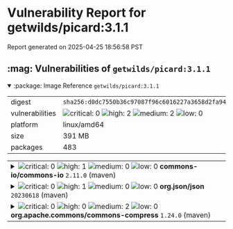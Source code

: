 # Vulnerability Report for getwilds/picard:3.1.1

Report generated on 2025-04-25 18:56:58 PST

<h2>:mag: Vulnerabilities of <code>getwilds/picard:3.1.1</code></h2>

<details open="true"><summary>:package: Image Reference</strong> <code>getwilds/picard:3.1.1</code></summary>
<table>
<tr><td>digest</td><td><code>sha256:d0dc7550b36c97087f96c6016227a3658d2fa9458545f9a6fac1b9e9fc1962f4</code></td><tr><tr><td>vulnerabilities</td><td><img alt="critical: 0" src="https://img.shields.io/badge/critical-0-lightgrey"/> <img alt="high: 2" src="https://img.shields.io/badge/high-2-e25d68"/> <img alt="medium: 2" src="https://img.shields.io/badge/medium-2-fbb552"/> <img alt="low: 0" src="https://img.shields.io/badge/low-0-lightgrey"/> <!-- unspecified: 0 --></td></tr>
<tr><td>platform</td><td>linux/amd64</td></tr>
<tr><td>size</td><td>391 MB</td></tr>
<tr><td>packages</td><td>483</td></tr>
</table>
</details></table>
</details>

<table>
<tr><td valign="top">
<details><summary><img alt="critical: 0" src="https://img.shields.io/badge/C-0-lightgrey"/> <img alt="high: 1" src="https://img.shields.io/badge/H-1-e25d68"/> <img alt="medium: 0" src="https://img.shields.io/badge/M-0-lightgrey"/> <img alt="low: 0" src="https://img.shields.io/badge/L-0-lightgrey"/> <!-- unspecified: 0 --><strong>commons-io/commons-io</strong> <code>2.11.0</code> (maven)</summary>

<small><code>pkg:maven/commons-io/commons-io@2.11.0</code></small><br/>
<a href="https://scout.docker.com/v/CVE-2024-47554?s=github&n=commons-io&ns=commons-io&t=maven&vr=%3E%3D2.0%2C%3C2.14.0"><img alt="high 8.7: CVE--2024--47554" src="https://img.shields.io/badge/CVE--2024--47554-lightgrey?label=high%208.7&labelColor=e25d68"/></a> <i>Uncontrolled Resource Consumption</i>

<table>
<tr><td>Affected range</td><td><code>>=2.0<br/><2.14.0</code></td></tr>
<tr><td>Fixed version</td><td><code>2.14.0</code></td></tr>
<tr><td>CVSS Score</td><td><code>8.7</code></td></tr>
<tr><td>CVSS Vector</td><td><code>CVSS:4.0/AV:N/AC:L/AT:N/PR:N/UI:N/VC:N/VI:N/VA:H/SC:N/SI:N/SA:N</code></td></tr>
<tr><td>EPSS Score</td><td><code>0.030%</code></td></tr>
<tr><td>EPSS Percentile</td><td><code>7th percentile</code></td></tr>
</table>

<details><summary>Description</summary>
<blockquote>

Uncontrolled Resource Consumption vulnerability in Apache Commons IO.

The `org.apache.commons.io.input.XmlStreamReader` class may excessively consume CPU resources when processing maliciously crafted input.


This issue affects Apache Commons IO: from 2.0 before 2.14.0.

Users are recommended to upgrade to version 2.14.0 or later, which fixes the issue.

</blockquote>
</details>
</details></td></tr>

<tr><td valign="top">
<details><summary><img alt="critical: 0" src="https://img.shields.io/badge/C-0-lightgrey"/> <img alt="high: 1" src="https://img.shields.io/badge/H-1-e25d68"/> <img alt="medium: 0" src="https://img.shields.io/badge/M-0-lightgrey"/> <img alt="low: 0" src="https://img.shields.io/badge/L-0-lightgrey"/> <!-- unspecified: 0 --><strong>org.json/json</strong> <code>20230618</code> (maven)</summary>

<small><code>pkg:maven/org.json/json@20230618</code></small><br/>
<a href="https://scout.docker.com/v/CVE-2023-5072?s=github&n=json&ns=org.json&t=maven&vr=%3C%3D20230618"><img alt="high : CVE--2023--5072" src="https://img.shields.io/badge/CVE--2023--5072-lightgrey?label=high%20&labelColor=e25d68"/></a> <i>Improperly Implemented Security Check for Standard</i>

<table>
<tr><td>Affected range</td><td><code><=20230618</code></td></tr>
<tr><td>Fixed version</td><td><code>20231013</code></td></tr>
<tr><td>EPSS Score</td><td><code>0.473%</code></td></tr>
<tr><td>EPSS Percentile</td><td><code>63rd percentile</code></td></tr>
</table>

<details><summary>Description</summary>
<blockquote>

### Summary
A denial of service vulnerability in JSON-Java was discovered by [ClusterFuzz](https://google.github.io/clusterfuzz/).  A bug in the parser means that an input string of modest size can lead to indefinite amounts of memory being used. There are two issues: (1) the parser bug can be used to circumvent a check that is supposed to prevent the key in a JSON object from itself being another JSON object; (2) if a key does end up being a JSON object then it gets converted into a string, using `\` to escape special characters, including `\` itself. So by nesting JSON objects, with a key that is a JSON object that has a key that is a JSON object, and so on, we can get an exponential number of `\` characters in the escaped string.

### Severity
High - Because this is an already-fixed DoS vulnerability, the only remaining impact possible is for existing binaries that have not been updated yet.

### Proof of Concept
```java
package orgjsonbug;

import org.json.JSONObject;

/**
 * Illustrates a bug in JSON-Java.
 */
public class Bug {
  private static String makeNested(int depth) {
    if (depth == 0) {
      return "{\"a\":1}";
    }
    return "{\"a\":1;\t\0" + makeNested(depth - 1) + ":1}";
  }

  public static void main(String[] args) {
    String input = makeNested(30);
    System.out.printf("Input string has length %d: %s\n", input.length(), input);
    JSONObject output = new JSONObject(input);
    System.out.printf("Output JSONObject has length %d: %s\n", output.toString().length(), output);
  }
}
```
When run, this reports that the input string has length 367. Then, after a long pause, the program crashes inside new JSONObject with OutOfMemoryError.

### Further Analysis
The issue is fixed by [this PR](https://github.com/stleary/JSON-java/pull/759).

### Timeline
**Date reported**: 07/14/2023
**Date fixed**: 
**Date disclosed**: 10/12/2023

</blockquote>
</details>
</details></td></tr>

<tr><td valign="top">
<details><summary><img alt="critical: 0" src="https://img.shields.io/badge/C-0-lightgrey"/> <img alt="high: 0" src="https://img.shields.io/badge/H-0-lightgrey"/> <img alt="medium: 2" src="https://img.shields.io/badge/M-2-fbb552"/> <img alt="low: 0" src="https://img.shields.io/badge/L-0-lightgrey"/> <!-- unspecified: 0 --><strong>org.apache.commons/commons-compress</strong> <code>1.24.0</code> (maven)</summary>

<small><code>pkg:maven/org.apache.commons/commons-compress@1.24.0</code></small><br/>
<a href="https://scout.docker.com/v/CVE-2024-26308?s=github&n=commons-compress&ns=org.apache.commons&t=maven&vr=%3E%3D1.21%2C%3C1.26.0"><img alt="medium 6.7: CVE--2024--26308" src="https://img.shields.io/badge/CVE--2024--26308-lightgrey?label=medium%206.7&labelColor=fbb552"/></a> <i>Allocation of Resources Without Limits or Throttling</i>

<table>
<tr><td>Affected range</td><td><code>>=1.21<br/><1.26.0</code></td></tr>
<tr><td>Fixed version</td><td><code>1.26.0</code></td></tr>
<tr><td>CVSS Score</td><td><code>6.7</code></td></tr>
<tr><td>CVSS Vector</td><td><code>CVSS:4.0/AV:L/AC:L/AT:N/PR:N/UI:A/VC:N/VI:N/VA:H/SC:N/SI:N/SA:N</code></td></tr>
<tr><td>EPSS Score</td><td><code>0.430%</code></td></tr>
<tr><td>EPSS Percentile</td><td><code>61st percentile</code></td></tr>
</table>

<details><summary>Description</summary>
<blockquote>

Allocation of Resources Without Limits or Throttling vulnerability in Apache Commons Compress. This issue affects Apache Commons Compress: from 1.21 before 1.26.

Users are recommended to upgrade to version 1.26, which fixes the issue.

</blockquote>
</details>

<a href="https://scout.docker.com/v/CVE-2024-25710?s=github&n=commons-compress&ns=org.apache.commons&t=maven&vr=%3E%3D1.3%2C%3C1.26.0"><img alt="medium 5.9: CVE--2024--25710" src="https://img.shields.io/badge/CVE--2024--25710-lightgrey?label=medium%205.9&labelColor=fbb552"/></a> <i>Loop with Unreachable Exit Condition ('Infinite Loop')</i>

<table>
<tr><td>Affected range</td><td><code>>=1.3<br/><1.26.0</code></td></tr>
<tr><td>Fixed version</td><td><code>1.26.0</code></td></tr>
<tr><td>CVSS Score</td><td><code>5.9</code></td></tr>
<tr><td>CVSS Vector</td><td><code>CVSS:3.1/AV:L/AC:H/PR:N/UI:N/S:C/C:N/I:N/A:H</code></td></tr>
<tr><td>EPSS Score</td><td><code>0.012%</code></td></tr>
<tr><td>EPSS Percentile</td><td><code>1st percentile</code></td></tr>
</table>

<details><summary>Description</summary>
<blockquote>

Loop with Unreachable Exit Condition ('Infinite Loop') vulnerability in Apache Commons Compress. This issue affects Apache Commons Compress: from 1.3 through 1.25.0.

Users are recommended to upgrade to version 1.26.0 which fixes the issue.

</blockquote>
</details>
</details></td></tr>
</table>